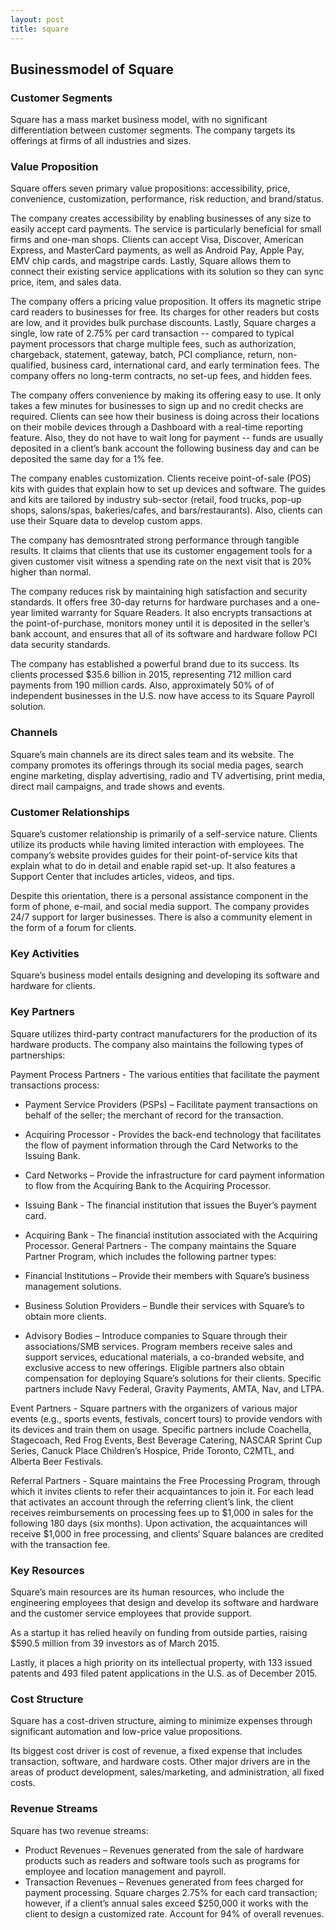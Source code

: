 ```yaml
---
layout: post
title: square
---
```


Businessmodel of Square
------------------------

### Customer Segments

Square has a mass market business model, with no significant differentiation between customer segments. The company targets its offerings at firms of all industries and sizes.

### Value Proposition

Square offers seven primary value propositions: accessibility, price, convenience, customization, performance, risk reduction, and brand/status.

The company creates accessibility by enabling businesses of any size to easily accept card payments. The service is particularly beneficial for small firms and one-man shops. Clients can accept Visa, Discover, American Express, and MasterCard payments, as well as Android Pay, Apple Pay, EMV chip cards, and magstripe cards. Lastly, Square allows them to connect their existing service applications with its solution so they can sync price, item, and sales data.

The company offers a pricing value proposition. It offers its magnetic stripe card readers to businesses for free. Its charges for other readers but costs are low, and it provides bulk purchase discounts. Lastly, Square charges a single, low rate of 2.75% per card transaction -- compared to typical payment processors that charge multiple fees, such as authorization, chargeback, statement, gateway, batch, PCI compliance, return, non-qualified, business card, international card, and early termination fees. The company offers no long-term contracts, no set-up fees, and hidden fees.

The company offers convenience by making its offering easy to use. It only takes a few minutes for businesses to sign up and no credit checks are required. Clients can see how their business is doing across their locations on their mobile devices through a Dashboard with a real-time reporting feature. Also, they do not have to wait long for payment -- funds are usually deposited in a client’s bank account the following business day and can be deposited the same day for a 1% fee.

The company enables customization. Clients receive point-of-sale (POS) kits with guides that explain how to set up devices and software. The guides and kits are tailored by industry sub-sector (retail, food trucks, pop-up shops, salons/spas, bakeries/cafes, and bars/restaurants). Also, clients can use their Square data to develop custom apps.

The company has demosntrated strong performance through tangible results. It claims that clients that use its customer engagement tools for a given customer visit witness a spending rate on the next visit that is 20% higher than normal.

The company reduces risk by maintaining high satisfaction and security standards. It offers free 30-day returns for hardware purchases and a one-year limited warranty for Square Readers. It also encrypts transactions at the point-of-purchase, monitors money until it is deposited in the seller’s bank account, and ensures that all of its software and hardware follow PCI data security standards.

The company has established a powerful brand due to its success. Its clients processed $35.6 billion in 2015, representing 712 million card payments from 190 million cards. Also, approximately 50% of of independent businesses in the U.S. now have access to its Square Payroll solution.

### Channels

Square’s main channels are its direct sales team and its website. The company promotes its offerings through its social media pages, search engine marketing, display advertising, radio and TV advertising, print media, direct mail campaigns, and trade shows and events.

### Customer Relationships

Square’s customer relationship is primarily of a self-service nature. Clients utilize its products while having limited interaction with employees. The company’s website provides guides for their point-of-service kits that explain what to do in detail and enable rapid set-up. It also features a Support Center that includes articles, videos, and tips.

Despite this orientation, there is a personal assistance component in the form of phone, e-mail, and social media support. The company provides 24/7 support for larger businesses. There is also a community element in the form of a forum for clients.

### Key Activities

Square’s business model entails designing and developing its software and hardware for clients.

### Key Partners

Square utilizes third-party contract manufacturers for the production of its hardware products. The company also maintains the following types of partnerships:

Payment Process Partners - The various entities that facilitate the payment transactions process:

 * Payment Service Providers (PSPs) – Facilitate payment transactions on behalf of the seller; the merchant of record for the transaction.
* Acquiring Processor - Provides the back-end technology that facilitates the flow of payment information through the Card Networks to the Issuing Bank.
* Card Networks – Provide the infrastructure for card payment information to flow from the Acquiring Bank to the Acquiring Processor.
* Issuing Bank - The financial institution that issues the Buyer’s payment card.
* Acquiring Bank - The financial institution associated with the Acquiring Processor.
 General Partners - The company maintains the Square Partner Program, which includes the following partner types:

 * Financial Institutions – Provide their members with Square’s business management solutions.
* Business Solution Providers – Bundle their services with Square’s to obtain more clients.
* Advisory Bodies – Introduce companies to Square through their associations/SMB services.
 Program members receive sales and support services, educational materials, a co-branded website, and exclusive access to new offerings. Eligible partners also obtain compensation for deploying Square’s solutions for their clients. Specific partners include Navy Federal, Gravity Payments, AMTA, Nav, and LTPA.

Event Partners - Square partners with the organizers of various major events (e.g., sports events, festivals, concert tours) to provide vendors with its devices and train them on usage. Specific partners include Coachella, Stagecoach, Red Frog Events, Best Beverage Catering, NASCAR Sprint Cup Series, Canuck Place Children’s Hospice, Pride Toronto, C2MTL, and Alberta Beer Festivals.

Referral Partners - Square maintains the Free Processing Program, through which it invites clients to refer their acquaintances to join it. For each lead that activates an account through the referring client’s link, the client receives reimbursements on processing fees up to $1,000 in sales for the following 180 days (six months). Upon activation, the acquaintances will receive $1,000 in free processing, and clients‘ Square balances are credited with the transaction fee.

### Key Resources

Square’s main resources are its human resources, who include the engineering employees that design and develop its software and hardware and the customer service employees that provide support.

As a startup it has relied heavily on funding from outside parties, raising $590.5 million from 39 investors as of March 2015.

Lastly, it places a high priority on its intellectual property, with 133 issued patents and 493 filed patent applications in the U.S. as of December 2015.

### Cost Structure

Square has a cost-driven structure, aiming to minimize expenses through significant automation and low-price value propositions.

Its biggest cost driver is cost of revenue, a fixed expense that includes transaction, software, and hardware costs. Other major drivers are in the areas of product development, sales/marketing, and administration, all fixed costs.

### Revenue Streams

Square has two revenue streams:

 * Product Revenues – Revenues generated from the sale of hardware products such as readers and software tools such as programs for employee and location management and payroll.
* Transaction Revenues – Revenues generated from fees charged for payment processing. Square charges 2.75% for each card transaction; however, if a client’s annual sales exceed $250,000 it works with the client to design a customized rate. Account for 94% of overall revenues.
